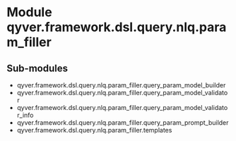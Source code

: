 Module qyver.framework.dsl.query.nlq.param_filler
=======================================================

Sub-modules
-----------
* qyver.framework.dsl.query.nlq.param_filler.query_param_model_builder
* qyver.framework.dsl.query.nlq.param_filler.query_param_model_validator
* qyver.framework.dsl.query.nlq.param_filler.query_param_model_validator_info
* qyver.framework.dsl.query.nlq.param_filler.query_param_prompt_builder
* qyver.framework.dsl.query.nlq.param_filler.templates
